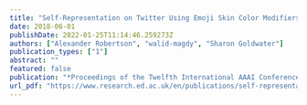 ```yaml
---
title: "Self-Representation on Twitter Using Emoji Skin Color Modifiers"
date: 2018-06-01
publishDate: 2022-01-25T11:14:46.259273Z
authors: ["Alexander Robertson", "walid-magdy", "Sharon Goldwater"]
publication_types: ["1"]
abstract: ""
featured: false
publication: "*Proceedings of the Twelfth International AAAI Conference on Web and Social Media (ICWSM 2018)*"
url_pdf: "https://www.research.ed.ac.uk/en/publications/self-representation-on-twitter-using-emoji-skin-color-modifiers"
---
```


